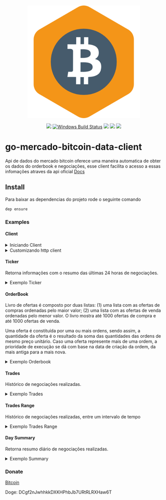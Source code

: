 <p align="center"><img src="docs/img/mkbtc.png" width="360"></p>
<p align="center">
  <a href="https://travis-ci.org/isvaldo/go-mercado-bitcoin-data-client"><img src="https://travis-ci.org/isvaldo/go-mercado-bitcoin-data-client.svg?branch=master"/></a>
  <a href="https://ci.appveyor.com/project/isvaldo/go-mercado-bitcoin-data-client"><img src="https://ci.appveyor.com/api/projects/status/github/isvaldo/go-mercado-bitcoin-data-client?svg=true&branch=master&passingText=Windows%20-%20OK&failingText=Windows%20-%20failed&pendingText=Windows%20-%20pending" alt="Windows Build Status"></a>
  <a href="https://goreportcard.com/report/github.com/isvaldo/go-mercado-bitcoin-data-client"><img src="https://goreportcard.com/badge/github.com/isvaldo/go-mercado-bitcoin-data-client" /></a>
  <a href="https://codeclimate.com/github/isvaldo/go-mercado-bitcoin-data-client/test_coverage"><img src="https://api.codeclimate.com/v1/badges/0003cc5bae42ebbbb8c9/test_coverage" /></a>
  <a href="https://codeclimate.com/github/isvaldo/go-mercado-bitcoin-data-client/maintainability"><img src="https://api.codeclimate.com/v1/badges/0003cc5bae42ebbbb8c9/maintainability" /></a>
  </p>



# go-mercado-bitcoin-data-client

Api de dados do mercado bitcoin oferece uma maneira automatica de obter os dados
do orderbook e negociações, esse client facilita o acesso a essas infomações atraves da api
oficial  <a href="https://www.mercadobitcoin.com.br/api-doc/">Docs</a>


## Install
Para baixar as dependencias do projeto rode o seguinte comando

```sh
dep ensure
``` 

### Examples


#### Client
<details>
<summary>Iniciando Client</summary>

```go
package main

import (
	"fmt"
	"github.com/isvaldo/go-mercado-bitcoin-data-client"
)

func main() {
	cli := marketbit.New("https://www.mercadobitcoin.net/api")
	fmt.Println(cli)
}
```
</details>
<details>

<summary>Customizando http client</summary>

```go
package main

import (
	"fmt"
	"github.com/isvaldo/go-mercado-bitcoin-data-client"
)

func main() {
	cli := marketbit.NewWithClient("https://www.mercadobitcoin.net/api",createHTTPClient(10,10))
	fmt.Println(cli)
}

func createHTTPClient(maxIdleConnections, requestTimeout int) *http.Client {
	return &http.Client{
		Transport: &http.Transport{
			MaxIdleConnsPerHost: maxIdleConnections,
		},
		Timeout: time.Duration(requestTimeout) * time.Second,
	}
}
```
</details>


#### Ticker
Retorna informações com o resumo das últimas 24 horas de negociações.


<details>
<summary>Exemplo Ticker</summary>

```go
package main

import (
	"fmt"
	"github.com/isvaldo/go-mercado-bitcoin-data-client"
)

func main() {
	cli := marketbit.New("https://www.mercadobitcoin.net/api")
	tickerItem, err := cli.GetTicker("btc") // btc, ltc, bch
	if err != nil {
		panic(err)
	}
	fmt.Println(tickerItem.Date)
	fmt.Println(tickerItem.Vol)
	fmt.Println(tickerItem.Sell)
	fmt.Println(tickerItem.Last)
	fmt.Println(tickerItem.Buy)
	fmt.Println(tickerItem.High)
	fmt.Println(tickerItem.Low)
}
```

<details>
<summary>Http Response</summary>

```javascript
'ticker': {
'high': 14481.47000000,
'low': 13706.00002000,
'vol': 443.73564488,
'last': 14447.01000000,
'buy': 14447.00100000,
'sell': 14447.01000000,
'date': 1502977646
}
```
</details>

<details>
<summary>Code Response</summary>

```sh
/tmp/___go_build_main_go #gosetup
1514840316
115.06076518
48550.00000000
48550.00000000
48400.00000000
49599.00000000
47500.00000000
```

</details>

</details>

#### OrderBook
Livro de ofertas é composto por duas listas: (1) uma lista com as ofertas de compras ordenadas pelo maior valor; (2) uma lista com as ofertas de venda ordenadas pelo menor valor. O livro mostra até 1000 ofertas de compra e até 1000 ofertas de venda.

Uma oferta é constituída por uma ou mais ordens, sendo assim, a quantidade da oferta é o resultado da soma das quantidades das ordens de mesmo preço unitário. Caso uma oferta represente mais de uma ordem, a prioridade de execução se dá com base na data de criação da ordem, da mais antiga para a mais nova.

<details>
<summary>Exemplo Orderbook</summary>


```go
package main

import (
	"fmt"
	"github.com/isvaldo/go-mercado-bitcoin-data-client"
)

func main() {
	cli := New("https://www.mercadobitcoin.net/api")
    
    	orderItem, err := cli.GetOrderBook("btc")
    	if err != nil {
    		panic(err)
    	}
    
    	for _, askItem := range orderItem.Asks {
    		fmt.Println(askItem.Amount())
    		fmt.Println(askItem.Price())
    	}
    	for _, bidsItem := range orderItem.Bids {
    		fmt.Println(bidsItem.Amount())
    		fmt.Println(bidsItem.Price())
    	}
}

```

</details>

#### Trades
Histórico de negociações realizadas.

<details>
<summary>Exemplo Trades</summary>


```go
package main

import (
	"fmt"
	"github.com/isvaldo/go-mercado-bitcoin-data-client"
)

func main() {
    cli := New("https://www.mercadobitcoin.net/api")

	tradesResponse, err := cli.GetLastTrades("btc")
	if err != nil {
		panic(err)
	}

	for _, tradeItens := range tradesResponse.Trades {
		fmt.Println(tradeItens.Price)
		fmt.Println(tradeItens.Amount)
		fmt.Println(tradeItens.Date)
		fmt.Println(tradeItens.Tid)
		fmt.Println(tradeItens.Type)
	}
}

```

</details>

#### Trades Range
Histórico de negociações realizadas, entre um intervalo de tempo

<details>
<summary>Exemplo Trades Range</summary>


```go
package main

import (
	"fmt"
	"github.com/isvaldo/go-mercado-bitcoin-data-client"
)

func main() {
   cli := New("https://www.mercadobitcoin.net/api")
   
   	tradesResponse, err := cli.GetTradesRange("btc", "2017/12/30", "2017/12/31")
   	if err != nil {
   		panic(err)
   	}
   	for _, tradeItens := range tradesResponse.Trades {
   		fmt.Println(tradeItens.Price)
   		fmt.Println(tradeItens.Amount)
   		fmt.Println(tradeItens.Date)
   		fmt.Println(tradeItens.Tid)
   		fmt.Println(tradeItens.Type)
   	}
}

```

</details>

#### Day Summary
Retorna resumo diário de negociações realizadas.

<details>
<summary>Exemplo Summary</summary>


```go
package main

import (
	"fmt"
	"github.com/isvaldo/go-mercado-bitcoin-data-client"
)

func main() {
   
	cli := New("https://www.mercadobitcoin.net/api")

	summary, err := cli.GetSummaryAt("btc", "2017-12-30")
	if err != nil {
		panic(err)
	}

	fmt.Println(summary.Opening)
	fmt.Println(summary.Closing)
}

```

</details>



### Donate

<a href="https://isvaldo.github.io/donate-bitcoin/">Bitcoin</a>

Doge: DCgf2nJwhhkkDXKHPhbJb7URtRLRXHaw6T